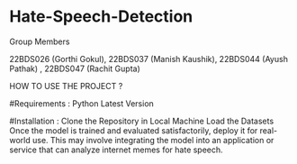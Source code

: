# Hate-Speech-Detection
Group Members

22BDS026 (Gorthi Gokul), 22BDS037 (Manish Kaushik), 22BDS044 (Ayush Pathak) , 22BDS047 (Rachit Gupta)


HOW TO USE THE PROJECT ?


#Requirements :
Python Latest Version


#Installation :
Clone the Repository in Local Machine
Load the Datasets
Once the model is trained and evaluated satisfactorily, deploy it for real-world use. This may involve integrating the model into an application or service that can analyze internet memes for hate speech.

